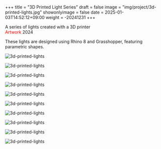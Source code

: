 +++
title = "3D Printed Light Series"
draft = false
image = "img/project/3d-printed-lights.jpg"
showonlyimage = false
date = 2025-01-03T14:52:12+09:00
weight = -20241231
+++

A series of lights created with a 3D printer  
<span style="color: red; ">Artwork</span> 2024
<!--more-->

These lights are designed using Rhino 8 and Grasshopper, featuring parametric shapes.

![3d-printed-lights](../../img/project/3d-printed-lights01.jpg)

![3d-printed-lights](../../img/project/3d-printed-lights02.jpg)

![3d-printed-lights](../../img/project/3d-printed-lights03.jpg)

![3d-printed-lights](../../img/project/3d-printed-lights.jpg)

![3d-printed-lights](../../img/project/3d-printed-lights04.jpg)

![3d-printed-lights](../../img/project/3d-printed-lights05.jpg)

![3d-printed-lights](../../img/project/3d-printed-lights06.jpg)

![3d-printed-lights](../../img/project/3d-printed-lights07.jpg)

![3d-printed-lights](../../img/project/3d-printed-lights08.jpg)

![3d-printed-lights](../../img/project/3d-printed-lights09.jpg)

